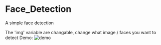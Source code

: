 # Face_Detection
A simple face detection

The 'img' variable are changable, change what image / faces you want to detect
Demo:
![demo](https://user-images.githubusercontent.com/20253418/138064746-3c74f3ba-6adc-46a2-8b13-3008c05620a1.png)
